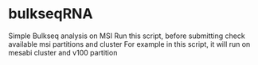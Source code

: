 # bulkseqRNA
Simple Bulkseq analysis on MSI
Run this script, before submitting check available msi partitions and cluster 
For example in this script, it will run on mesabi cluster and v100 partition
